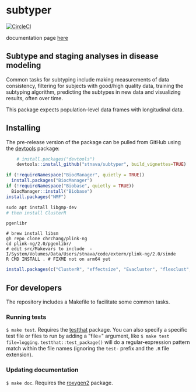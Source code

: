 # subtyper

[![CircleCI](https://circleci.com/gh/stnava/subtyper/tree/master.svg?style=svg)](https://circleci.com/gh/stnava/subtyper/tree/master)

documentation page [here](https://stnava.github.io/subtyper/)

## Subtype and staging analyses in disease modeling

Common tasks for subtyping include making measurements of data consistency,
filtering for subjects with good/high quality data, training the
subtyping algorithm, predicting the subtypes in new data and
visualizing results, often over time.

This package expects population-level data frames with longitudinal data.


## Installing

The pre-release version of the package can be pulled from GitHub using the [devtools](https://github.com/r-lib/devtools) package:

```r
    # install.packages("devtools")
    devtools::install_github("stnava/subtyper", build_vignettes=TRUE)
```

```r
if (!requireNamespace("BiocManager", quietly = TRUE))
  install.packages("BiocManager")
if (!requireNamespace("Biobase", quietly = TRUE))
  BiocManager::install("Biobase")
install.packages("NMF")
```

```r
sudo apt install libgmp-dev
# then install ClusterR
```

`pgenlibr`

```
# brew install libsm
gh repo clone chrchang/plink-ng
cd plink-ng/2.0/pgenlibr/
# edit src/Makevars to include  -I/System/Volumes/Data/Users/stnava/code/extern/plink-ng/2.0/simde
R CMD INSTALL . # FIXME not on arm64 yet
```

```R
install.packages(c("ClusterR", "effectsize", "Evacluster", "flexclust", "ggthemes", "ggstatsplot", "ggbeeswarm", "wesanderson", "Hmisc", "DDoutlier", "NMF", "pheatmap", "gprofiler2", "pgenlibr"))
```

## For developers

The repository includes a Makefile to facilitate some common tasks.

### Running tests

`$ make test`. Requires the [testthat](http://testthat.r-lib.org/) package. You can also specify a specific test file or files to run by adding a "file=" argument, like `$ make test file=logging`. `testthat::test_package()` will do a regular-expression pattern match within the file names (ignoring the `test-` prefix and the `.R` file extension).

### Updating documentation

`$ make doc`. Requires the [roxygen2](https://github.com/klutometis/roxygen) package.

